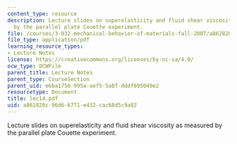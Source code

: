 ```yaml
---
content_type: resource
description: Lecture slides on superelasticity and fluid shear viscosity as measured
  by the parallel plate Couette experiment.
file: /courses/3-032-mechanical-behavior-of-materials-fall-2007/a862820c96d66771e432cac60d5c9a02_lec14.pdf
file_type: application/pdf
learning_resource_types:
- Lecture Notes
license: https://creativecommons.org/licenses/by-nc-sa/4.0/
ocw_type: OCWFile
parent_title: Lecture Notes
parent_type: CourseSection
parent_uid: e6ba1750-995a-aef5-5a8f-dddf695049e2
resourcetype: Document
title: lec14.pdf
uid: a862820c-96d6-6771-e432-cac60d5c9a02
---
```

Lecture slides on superelasticity and fluid shear viscosity as measured by the parallel plate Couette experiment.